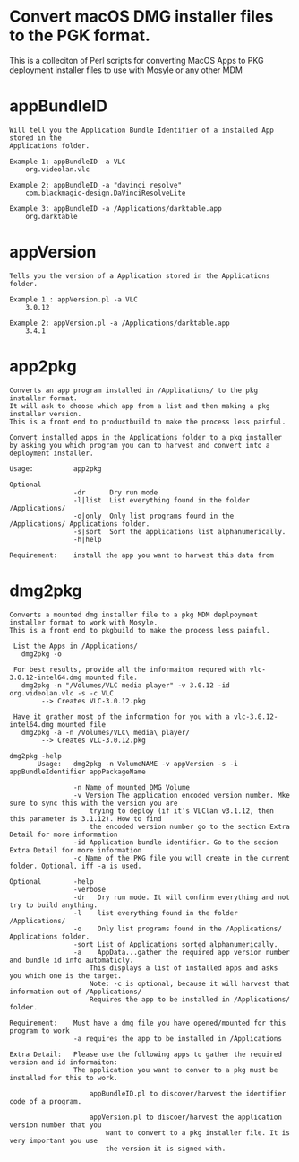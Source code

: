 Convert macOS DMG installer files to the PGK format. 
===============
 This is a colleciton of Perl scripts for converting MacOS Apps to PKG deployment installer files to use with Mosyle or any other MDM

appBundleID
===============
	Will tell you the Application Bundle Identifier of a installed App stored in the
    Applications folder.

    Example 1: appBundleID -a VLC
        org.videolan.vlc

    Example 2: appBundleID -a "davinci resolve"
        com.blackmagic-design.DaVinciResolveLite

    Example 3: appBundleID -a /Applications/darktable.app
        org.darktable

appVersion 
===============
	Tells you the version of a Application stored in the Applications folder.

    Example 1 : appVersion.pl -a VLC
        3.0.12

    Example 2: appVersion.pl -a /Applications/darktable.app
        3.4.1

app2pkg 
===============
	Converts an app program installed in /Applications/ to the pkg installer format.
    It will ask to choose which app from a list and then making a pkg installer version.
    This is a front end to productbuild to make the process less painful.

    Convert installed apps in the Applications folder to a pkg installer
    by asking you which program you can to harvest and convert into a deployment installer.

    Usage:          app2pkg
    
    Optional        
                    -dr      Dry run mode
                    -l|list  List everything found in the folder /Applications/
                    -o|only  Only list programs found in the /Applications/ Applications folder.
                    -s|sort  Sort the applications list alphanumerically.
                    -h|help

    Requirement:    install the app you want to harvest this data from
  

dmg2pkg
===============
	Converts a mounted dmg installer file to a pkg MDM deplpoyment installer format to work with Mosyle.
    This is a front end to pkgbuild to make the process less painful.

     List the Apps in /Applications/
       dmg2pkg -o
  
     For best results, provide all the informaiton requred with vlc-3.0.12-intel64.dmg mounted file.
       dmg2pkg -n "/Volumes/VLC media player" -v 3.0.12 -id org.videolan.vlc -s -c VLC
            --> Creates VLC-3.0.12.pkg

     Have it grather most of the information for you with a vlc-3.0.12-intel64.dmg mounted file
       dmg2pkg -a -n /Volumes/VLC\ media\ player/
            --> Creates VLC-3.0.12.pkg

    dmg2pkg -help
           Usage:   dmg2pkg -n VolumeNAME -v appVersion -s -i appBundleIdentifier appPackageName
            
                    -n Name of mounted DMG Volume
                    -v Version The application encoded version number. Mke sure to sync this with the version you are 
                        trying to deploy (if it’s VLClan v3.1.12, then this parameter is 3.1.12). How to find 
                        the encoded version number go to the section Extra Detail for more information
                    -id Application bundle identifier. Go to the secion Extra Detail for more information
                    -c Name of the PKG file you will create in the current folder. Optional, iff -a is used.
                    
    Optional        -help
                    -verbose
                    -dr   Dry run mode. It will confirm everything and not try to build anything.
                    -l    list everything found in the folder /Applications/
                    -o    Only list programs found in the /Applications/ Applications folder.
                    -sort List of Applications sorted alphanumerically.
                    -a    AppData...gather the required app version number and bundle id info automaticly.
                        This displays a list of installed apps and asks you which one is the target.
                        Note: -c is optional, because it will harvest that information out of /Applications/
                        Requires the app to be installed in /Applications/ folder.

    Requirement:    Must have a dmg file you have opened/mounted for this program to work
                    -a requires the app to be installed in /Applications
    
    Extra Detail:   Please use the following apps to gather the required version and id informaiton:
                    The application you want to conver to a pkg must be installed for this to work.
                        
                        appBundleID.pl to discover/harvest the identifier code of a program.
                        
                        appVersion.pl to discoer/harvest the application version number that you 
                            want to convert to a pkg installer file. It is very important you use
                            the version it is signed with.
